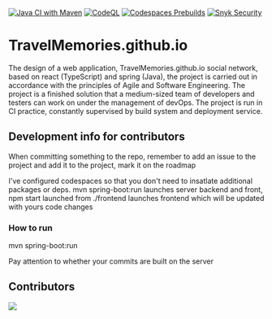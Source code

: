 [![Java CI with Maven](https://github.com/TravelMemories/TravelMemories.github.io/actions/workflows/maven.yml/badge.svg)](https://github.com/TravelMemories/TravelMemories.github.io/actions/workflows/maven.yml) [![CodeQL](https://github.com/TravelMemories/TravelMemories.github.io/actions/workflows/github-code-scanning/codeql/badge.svg)](https://github.com/TravelMemories/TravelMemories.github.io/actions/workflows/github-code-scanning/codeql) [![Codespaces Prebuilds](https://github.com/TravelMemories/TravelMemories.github.io/actions/workflows/codespaces/create_codespaces_prebuilds/badge.svg)](https://github.com/TravelMemories/TravelMemories.github.io/actions/workflows/codespaces/create_codespaces_prebuilds) [![Snyk Security](https://github.com/TravelMemories/TravelMemories.github.io/actions/workflows/snyk-security.yml/badge.svg)](https://github.com/TravelMemories/TravelMemories.github.io/actions/workflows/snyk-security.yml)
# TravelMemories.github.io

The design of a web application, TravelMemories.github.io social network, based on react (TypeScript) and spring (Java), the project is carried out in accordance with the principles of Agile and Software Engineering. The project is a finished solution that a medium-sized team of developers and testers can work on under the management of devOps. The project is run in CI practice, constantly supervised by build system and deployment service.

## Development info for contributors
When committing something to the repo, remember to add an issue to the project and add it to the project, mark it on the roadmap

I've configured codespaces so that you don't need to insatlate additional packages or deps.
mvn spring-boot:run launches server backend and front, npm start launched from ./frontend launches frontend which will be updated with yours code changes

### How to run  
mvn spring-boot:run  

Pay attention to whether your commits are built on the server

## Contributors 
<a href="https://github.com/TravelMemories/TravelMemories.github.io/graphs/contributors">
  <img src="https://contrib.rocks/image?repo=TravelMemories/TravelMemories.github.io" />
</a>
